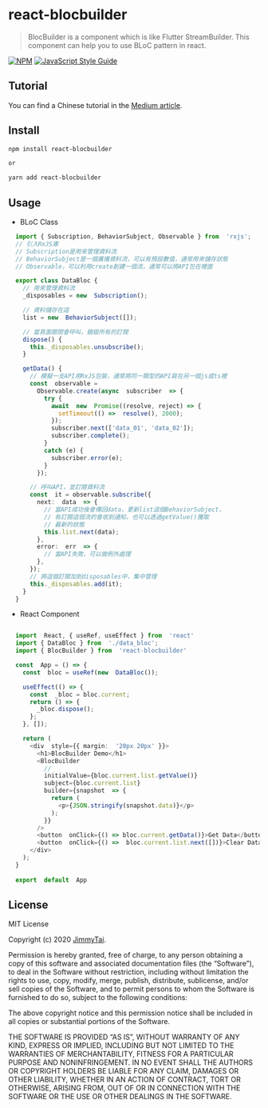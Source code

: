 # react-blocbuilder

> BlocBuilder is a component which is like Flutter StreamBuilder. This component can help you to use BLoC pattern in react.

[![NPM](https://img.shields.io/npm/v/react-blocbuilder.svg)](https://www.npmjs.com/package/react-blocbuilder) [![JavaScript Style Guide](https://img.shields.io/badge/code_style-standard-brightgreen.svg)](https://standardjs.com)

## Tutorial
You can find a Chinese tutorial in the [Medium article](https://medium.com/@jimmytai0315/%E5%9C%A8react%E4%B8%AD%E6%90%AD%E9%85%8Dhook%E4%BD%BF%E7%94%A8bloc-pattern-20c7f1ce7063).

## Install

```bash
npm install react-blocbuilder

or

yarn add react-blocbuilder
```

## Usage

 - BLoC Class

```ts
  import { Subscription, BehaviorSubject, Observable } from  'rxjs';
  // 引入RxJS庫
  // Subscription是用來管理資料流
  // BehaviorSubject是一個廣播資料流，可以有預設數值，通常用來儲存狀態
  // Observable，可以利用create創建一個流，通常可以將API包在裡面

  export class DataBloc {
	// 用來管理資料流
	_disposables = new  Subscription();

	// 資料儲存在這
	list = new  BehaviorSubject([]);

	// 當頁面關閉會呼叫，銷毀所有的訂閱
	dispose() {
	  this._disposables.unsubscribe();
	}

	getData() {
	  // 模擬一支API用RxJS包裝，通常將同一類型的API寫在另一個js或ts裡
	  const  observable =
		Observable.create(async  subscriber  => {
		  try {
			await  new  Promise((resolve, reject) => {
			  setTimeout(() =>  resolve(), 2000);
			});
			subscriber.next(['data_01', 'data_02']);
			subscriber.complete();
		  }
		  catch (e) {
			subscriber.error(e);
		  }
		});

	  // 呼叫API，並訂閱資料流
	  const  it = observable.subscribe({
		next:  data  => {
		  // 當API成功後會傳回data，更新list這個BehaviorSubject，
		  // 有訂閱這個流的會收到通知，也可以透過getValue()獲取
		  // 最新的狀態
		  this.list.next(data);
		},
		error:  err  => {
		  // 當API失敗，可以做例外處理
		},
	  });
	  // 將這個訂閱加到disposables中，集中管理
	  this._disposables.add(it);
    }
  }
```

- React Component

```ts

  import  React, { useRef, useEffect } from  'react'
  import { DataBloc } from  './data_bloc';
  import { BlocBuilder } from  'react-blocbuilder'

  const  App = () => {
	const  bloc = useRef(new  DataBloc());

	useEffect(() => {
	  const  _bloc = bloc.current;
	  return () => {
		_bloc.dispose();
	  };
	}, []);

	return (
	  <div  style={{ margin:  '20px 20px' }}>
		<h1>BlocBuilder Demo</h1>
		<BlocBuilder
		  // 
		  initialValue={bloc.current.list.getValue()}
		  subject={bloc.current.list}
		  builder={snapshot  => {
			return (
			  <p>{JSON.stringify(snapshot.data)}</p>
			);
		  }}
		/>
		<button  onClick={() => bloc.current.getData()}>Get Data</button>
		<button  onClick={() =>  bloc.current.list.next([])}>Clear Data</button>
	  </div>
	);
  }
  
  export  default  App

```

  

## License

MIT License

Copyright (c) 2020  [JimmyTai](https://github.com/JimmyTai).

Permission is hereby granted, free of charge, to any person
obtaining a copy of this software and associated documentation
files (the “Software”), to deal in the Software without
restriction, including without limitation the rights to use,
copy, modify, merge, publish, distribute, sublicense, and/or sell
copies of the Software, and to permit persons to whom the
Software is furnished to do so, subject to the following
conditions:

The above copyright notice and this permission notice shall be
included in all copies or substantial portions of the Software.

THE SOFTWARE IS PROVIDED “AS IS”, WITHOUT WARRANTY OF ANY KIND,
EXPRESS OR IMPLIED, INCLUDING BUT NOT LIMITED TO THE WARRANTIES
OF MERCHANTABILITY, FITNESS FOR A PARTICULAR PURPOSE AND
NONINFRINGEMENT. IN NO EVENT SHALL THE AUTHORS OR COPYRIGHT
HOLDERS BE LIABLE FOR ANY CLAIM, DAMAGES OR OTHER LIABILITY,
WHETHER IN AN ACTION OF CONTRACT, TORT OR OTHERWISE, ARISING
FROM, OUT OF OR IN CONNECTION WITH THE SOFTWARE OR THE USE OR
OTHER DEALINGS IN THE SOFTWARE.
